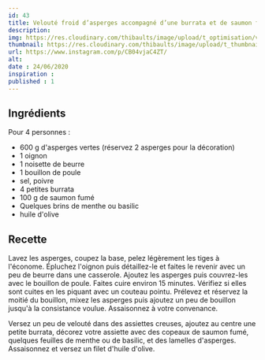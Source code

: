 ```yaml
---
id: 43
title: Velouté froid d’asperges accompagné d’une burrata et de saumon fumé
description: 
img: https://res.cloudinary.com/thibaults/image/upload/t_optimisation/v1600509401/Recipes/20200624_burrata_asperges.jpg
thumbnail: https://res.cloudinary.com/thibaults/image/upload/t_thumbnail_josie/v1600509401/Recipes/20200624_burrata_asperges.jpg
url: https://www.instagram.com/p/CB04vjaC4ZT/
alt: 
date : 24/06/2020
inspiration :
published : 1
---
```


## Ingrédients
Pour 4 personnes :
 - 600 g d'asperges vertes (réservez 2 asperges pour la décoration)
 - 1 oignon
 - 1 noisette de beurre
 - 1 bouillon de poule
 - sel, poivre
 - 4 petites burrata
 - 100 g de saumon fumé
 - Quelques brins de menthe ou basilic
 - huile d'olive

## Recette
Lavez les asperges, coupez la base, pelez légèrement les tiges à l'économe. Épluchez l'oignon puis détaillez-le et faites le revenir avec un peu de beurre dans une casserole. Ajoutez les asperges puis couvrez-les avec le bouillon de poule. Faites cuire environ 15 minutes. Vérifiez si elles sont cuites en les piquant avec un couteau pointu. Prélevez et réservez la moitié du bouillon, mixez les asperges puis ajoutez un peu de bouillon jusqu'à la consistance voulue. Assaisonnez à votre convenance.

Versez un peu de velouté dans des assiettes creuses, ajoutez au centre une petite burrata, décorez votre assiette avec des copeaux de saumon fumé, quelques feuilles de menthe ou de basilic, et des lamelles d'asperges. Assaisonnez et versez un filet d'huile d'olive.